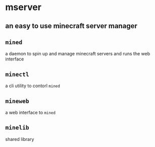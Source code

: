 # mserver
## an easy to use minecraft server manager

## `mined`
a daemon to spin up and manage minecraft servers and runs the web interface

## `minectl`
a cli utility to contorl `mined`

## `mineweb`
a web interface to `mined`

## `minelib`
shared library
